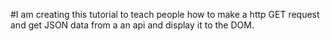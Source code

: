#I am creating this tutorial to teach people how to make a http GET request and get JSON data from a an api and display it to the DOM.
